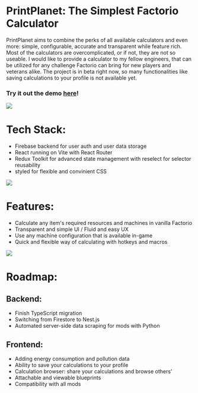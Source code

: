 # PrintPlanet: The Simplest Factorio Calculator

PrintPlanet aims to combine the perks of all available calculators and even more: simple, configurable, accurate and transparent while feature rich. Most of the calculators are overcomplicated, or if not, they are not so useable. I would like to provide a calculator to my fellow engineers, that can be utilized for any challenge Factorio can bring for new players and veterans alike. The project is in beta right now, so many functionalities like saving calculations to your profile is not available yet.

### Try it out the demo [here](https://print-planet-js.vercel.app/)!

![](https://i.imgur.com/zmlWDFt.png)

# Tech Stack:

- Firebase backend for user auth and user data storage
- React running on Vite with React Router
- Redux Toolkit for advanced state management with reselect for selector reusability
- styled for flexible and convinient CSS

![](https://i.imgur.com/hWkZOHZ.png)

# Features:

- Calculate any item's required resources and machines in vanilla Factorio
- Transparent and simple UI / Fluid and easy UX
- Use any machine configuration that is available in-game
- Quick and flexible way of calculating with hotkeys and macros

![](https://i.imgur.com/yDPlM5L.png)

# Roadmap:

## Backend:

- Finish TypeScript migration
- Switching from Firestore to Nest.js
- Automated server-side data scraping for mods with Python

## Frontend:

- Adding energy consumption and pollution data
- Ability to save your calculations to your profile
- Calculation browser: share your calculations and browse others'
- Attachable and viewable blueprints
- Compatibility with all mods
